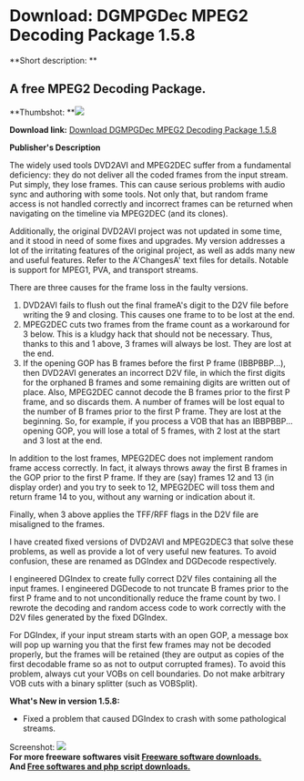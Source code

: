 # Download: DGMPGDec MPEG2 Decoding Package 1.5.8

**Short description: **

## A free MPEG2 Decoding Package.

  
**Thumbshot: **![](http://www.freewarefiles.com/screenshot/dgmpgdec_md.gif)   
  
**Download link:** [Download DGMPGDec MPEG2 Decoding Package 1.5.8](http://freesoftwares.boysofts.com/DGMPGDec-MPEG-Decoding-Package_program_18142.html)  
  

**Publisher's Description**  
  

The widely used tools DVD2AVI and MPEG2DEC suffer from a fundamental
deficiency: they do not deliver all the coded frames from the input stream.
Put simply, they lose frames. This can cause serious problems with audio sync
and authoring with some tools. Not only that, but random frame access is not
handled correctly and incorrect frames can be returned when navigating on the
timeline via MPEG2DEC (and its clones).

Additionally, the original DVD2AVI project was not updated in some time, and
it stood in need of some fixes and upgrades. My version addresses a lot of the
irritating features of the original project, as well as adds many new and
useful features. Refer to the A'ChangesA' text files for details. Notable is
support for MPEG1, PVA, and transport streams.

There are three causes for the frame loss in the faulty versions.

  1. DVD2AVI fails to flush out the final frameA's digit to the D2V file before writing the 9 and closing. This causes one frame to to be lost at the end. 
  2. MPEG2DEC cuts two frames from the frame count as a workaround for 3 below. This is a kludgy hack that should not be necessary. Thus, thanks to this and 1 above, 3 frames will always be lost. They are lost at the end. 
  3. If the opening GOP has B frames before the first P frame (IBBPBBP...), then DVD2AVI generates an incorrect D2V file, in which the first digits for the orphaned B frames and some remaining digits are written out of place. Also, MPEG2DEC cannot decode the B frames prior to the first P frame, and so discards them. A number of frames will be lost equal to the number of B frames prior to the first P frame. They are lost at the beginning. 
So, for example, if you process a VOB that has an IBBPBBP... opening GOP, you
will lose a total of 5 frames, with 2 lost at the start and 3 lost at the end.

In addition to the lost frames, MPEG2DEC does not implement random frame
access correctly. In fact, it always throws away the first B frames in the GOP
prior to the first P frame. If they are (say) frames 12 and 13 (in display
order) and you try to seek to 12, MPEG2DEC will toss them and return frame 14
to you, without any warning or indication about it.

Finally, when 3 above applies the TFF/RFF flags in the D2V file are misaligned
to the frames.

I have created fixed versions of DVD2AVI and MPEG2DEC3 that solve these
problems, as well as provide a lot of very useful new features. To avoid
confusion, these are renamed as DGIndex and DGDecode respectively.

I engineered DGIndex to create fully correct D2V files containing all the
input frames. I engineered DGDecode to not truncate B frames prior to the
first P frame and to not unconditionally reduce the frame count by two. I
rewrote the decoding and random access code to work correctly with the D2V
files generated by the fixed DGIndex.

For DGIndex, if your input stream starts with an open GOP, a message box will
pop up warning you that the first few frames may not be decoded properly, but
the frames will be retained (they are output as copies of the first decodable
frame so as not to output corrupted frames). To avoid this problem, always cut
your VOBs on cell boundaries. Do not make arbitrary VOB cuts with a binary
splitter (such as VOBSplit).

**What's New in version 1.5.8:**

  * Fixed a problem that caused DGIndex to crash with some pathological streams. 

  
  
Screenshot: ![](http://www.freewarefiles.com/screenshot/dgmpgdec.gif)  
**For more freeware softwares visit [Freeware software downloads.](http://freesoftwares.boysofts.com/)**   
**And [Free softwares and php script downloads.](http://www.boysofts.com/)**

